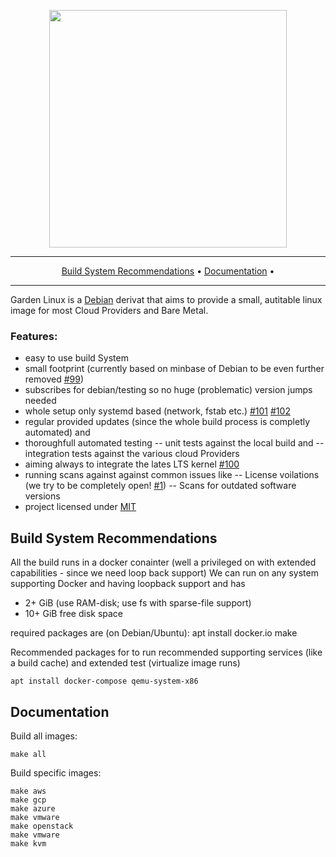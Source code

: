 <p align="center">
 <a href="https://www.gardenlinux.io/">
  <img
     src="https://raw.githubusercontent.com/gardenlinux/gardenlinux/master/logo/gardenlinux-logo-black-text.svg"
     width="380"
  />
 </a>
</p>

<hr />
<p align="center">
    <a href="#build-system-recommendations">Build System Recommendations</a> &bull;
    <a href="#documentation">Documentation</a> &bull;
</p>
<hr />

Garden Linux is a [Debian](https://debian.org) derivat that aims to provide a small, autitable linux image for most Cloud Providers and Bare Metal.

### Features:
- easy to use build System
- small footprint (currently based on minbase of Debian to be even further removed [#99](https://github.com/gardenlinux/gardenlinux/issues/99))
- subscribes for debian/testing so no huge (problematic) version jumps needed
- whole setup only systemd based (network, fstab etc.) [#101](https://github.com/gardenlinux/gardenlinux/issues/101) [#102](https://github.com/gardenlinux/gardenlinux/issues/102)
- regular provided updates (since the whole build process is completly automated) and
- thoroughfull automated testing
-- unit tests against the local build and
-- integration tests against the various cloud Providers
- aiming always to integrate the lates LTS kernel [#100](https://github.com/gardenlinux/gardenlinux/issues/100)
- running scans against against common issues like
-- License voilations (we try to be completely open! [#1](https://github.com/gardenlinux/gardenlinux/issues/1))
-- Scans for outdated software versions
- project licensed under [MIT](https://github.com/gardenlinux/gardenlinux/blob/master/LICENSE)

## Build System Recommendations

All the build runs in a docker conainter (well a privileged on with extended capabilities - since we need loop back support)
We can run on any system supporting Docker and having loopback support and has

- 2+ GiB (use RAM-disk; use fs with sparse-file support)
- 10+ GiB free disk space

required packages are (on Debian/Ubuntu):
    apt install docker.io make

Recommended packages for to run recommended supporting services (like a build cache) and extended test (virtualize image runs)

    apt install docker-compose qemu-system-x86

## Documentation

Build all images:

    make all

Build specific images:

    make aws
    make gcp
    make azure
    make vmware
    make openstack
    make vmware
    make kvm
